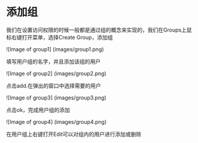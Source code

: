 # 添加组

我们在设置访问权限的时候一般都是通过组的概念来实现的，我们在Groups上鼠标右键打开菜单，选择Create Group，添加组

![Image of group1]
(images/group1.png)

填写用户组的名字，并且添加该组的用户

![Image of group2]
(images/group2.png)

点击add.在弹出的窗口中选择需要的用户

![Image of group3]
(images/group3.png)

点击ok，完成用户组的添加

![Image of group4]
(images/group4.png)

在用户组上右键打开Edit可以对组内的用户进行添加或删除